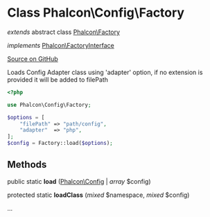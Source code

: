 # Class **Phalcon\\Config\\Factory**

*extends* abstract class [Phalcon\Factory](/en/3.1/api/Phalcon_Factory)

*implements* [Phalcon\FactoryInterface](/en/3.1/api/Phalcon_FactoryInterface)

<a href="https://github.com/phalcon/cphalcon/blob/master/phalcon/config/factory.zep" class="btn btn-default btn-sm">Source on GitHub</a>

Loads Config Adapter class using 'adapter' option, if no extension is provided it will be added to filePath

```php
<?php

use Phalcon\Config\Factory;

$options = [
    "filePath" => "path/config",
    "adapter"  => "php",
];
$config = Factory::load($options);

```


## Methods
public static  **load** ([Phalcon\Config](/en/3.1/api/Phalcon_Config) | *array* $config)





protected static  **loadClass** (*mixed* $namespace, *mixed* $config)

...



